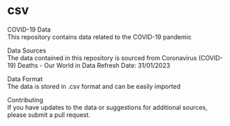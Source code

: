 # csv  
COVID-19 Data  
This repository contains data related to the COVID-19 pandemic

Data Sources  
The data contained in this repository is sourced from Coronavirus (COVID-19) Deaths - Our World in Data
Refresh Date: 31/01/2023

Data Format  
The data is stored in .csv format and can be easily imported

Contributing  
If you have updates to the data or suggestions for additional sources, please submit a pull request.

